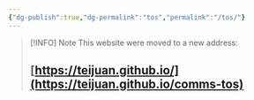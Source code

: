 ```yaml
---
{"dg-publish":true,"dg-permalink":"tos","permalink":"/tos/"}
---
```



> [!INFO] Note
> This website were moved to a new address:
> ## [https://teijuan.github.io/](https://teijuan.github.io/comms-tos)